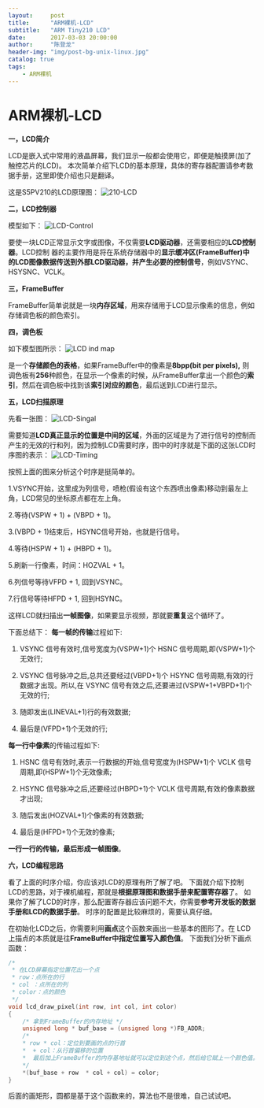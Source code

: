 ```yaml
---
layout:     post
title:      "ARM裸机-LCD"
subtitle:   "ARM Tiny210 LCD"
date:       2017-03-03 20:00:00
author:     "陈登龙"
header-img: "img/post-bg-unix-linux.jpg"
catalog: true
tags:
    - ARM裸机
---
```



# ARM裸机-LCD

**一，LCD简介**

LCD是嵌入式中常用的液晶屏幕，我们显示一般都会使用它，即便是触摸屏(加了触控芯片的LCD)。
本次简单介绍下LCD的基本原理，具体的寄存器配置请参考数据手册，这里即使介绍也只是翻译。

这是S5PV210的LCD原理图：
![210-LCD][1]

**二，LCD控制器**

模型如下：
![LCD-Control][2]

要使一块LCD正常显示文字或图像，不仅需要**LCD驱动器**，还需要相应的**LCD控制器**。LCD控制
器的主要作用是将在系统存储器中的**显示缓冲区(FrameBuffer)**中的LCD图像数据传送到外部LCD驱动器，并产生必要的**控制信号**，例如VSYNC、HSYSNC、VCLK。


**三，FrameBuffer**

FrameBuffer简单说就是一块**内存区域**，用来存储用于LCD显示像素的信息，例如存储调色板的颜色索引。

**四，调色板**

如下模型图所示：
![LCD ind map][3]

是一个**存储颜色的表格**，如果FrameBuffer中的像素是**8bpp(bit per pixels),** 则调色板有**256**种颜色，在显示一个像素的时候，从FrameBuffer拿出一个颜色的**索引**，然后在调色板中找到该**索引对应的颜色**，最后送到LCD进行显示。


**五，LCD扫描原理**

先看一张图：
![LCD-Singal][4]

需要知道**LCD真正显示的位置是中间的区域**，外面的区域是为了进行信号的控制而产生的无效的行和列，因为控制LCD需要时序，图中的时序就是下面的这张LCD时序图的表示：
![LCD-Timing][5]

按照上面的图来分析这个时序是挺简单的。

1.VSYNC开始，这里成为列信号，喷枪(假设有这个东西喷出像素)移动到最左上角，LCD常见的坐标原点都在左上角。

2.等待(VSPW + 1) + (VBPD + 1)。

3.(VBPD + 1)结束后，HSYNC信号开始，也就是行信号。

4.等待(HSPW + 1) + (HBPD + 1)。

5.刷新一行像素，时间：HOZVAL + 1。

6.列信号等待VFPD + 1, 回到VSYNC。

7.行信号等待HFPD + 1, 回到HSYNC。


这样LCD就扫描出**一帧图像**，如果要显示视频，那就要**重复**这个循环了。


下面总结下：
 **每一帧的传输**过程如下:

1) VSYNC 信号有效时,信号宽度为(VSPW+1)个 HSNC 信号周期,即(VSPW+1)个无效行;

2) VSYNC 信号脉冲之后,总共还要经过(VBPD+1)个 HSYNC 信号周期,有效的行数据才出现。所以,在 VSYNC 信号有效之后,还要进过(VSPW+1+VBPD+1)个无效的行;

3) 随即发出(LINEVAL+1)行的有效数据;

4) 最后是(VFPD+1)个无效的行;


**每一行中像素**的传输过程如下:

1) HSNC 信号有效时,表示一行数据的开始,信号宽度为(HSPW+1)个 VCLK 信号周期,即(HSPW+1)个无效像素;

2) HSYNC 信号脉冲之后,还要经过(HBPD+1)个 VCLK 信号周期,有效的像素数据才出现;

3) 随后发出(HOZVAL+1)个像素的有效数据;

4) 最后是(HFPD+1)个无效的像素;

**一行一行的传输，最后形成一帧图像**。

**六，LCD编程思路**

看了上面的时序介绍，你应该对LCD的原理有所了解了吧。
下面就介绍下控制LCD的思路，对于裸机编程，那就是**根据原理图和数据手册来配置寄存器**了。
如果你了解了LCD的时序，那么配置寄存器应该问题不大，你需要**参考开发板的数据手册和LCD的数据手册**。
时序的配置是比较麻烦的，需要认真仔细。

在初始化LCD之后，你需要利用**画点**这个函数来画出一些基本的图形了。在 LCD 上描点的本质就是往**FrameBuffer中指定位置写入颜色值**。
下面我们分析下画点函数：

``` c
/*
 * 在LCD屏幕指定位置花出一个点
 * row：点所在的行
 * col ：点所在的列
 * color：点的颜色
 */
void lcd_draw_pixel(int row, int col, int color)
{
	/* 拿到FrameBuffer的内存地址 */
	unsigned long * buf_base = (unsigned long *)FB_ADDR;
	/*
	* row * col：定位到要画的点的行首
	*  + col：从行首偏移的位置
	*  最后加上FrameBuffer的内存基地址就可以定位到这个点，然后给它赋上一个颜色值。
	*/
	*(buf_base + row  * col + col) = color;
}

```


后面的画矩形，圆都是基于这个函数来的，算法也不是很难，自己试试吧。






  [1]: https://cheng-zhi.github.io/img/LCD/post-2017-03-03-LCD-210.png
  [2]: https://cheng-zhi.github.io/img/LCD/post-2017-03-03-LCDCtl.png
  [3]: https://cheng-zhi.github.io/img/LCD/post-2017-03-03-indMap.png
  [4]: https://cheng-zhi.github.io/img/LCD/post-2017-03-03-LCDSingal.png
  [5]: https://cheng-zhi.github.io/img/LCD/post-2017-03-03-LCDTiming.png
